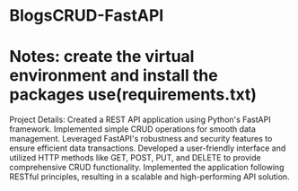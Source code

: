 # BlogsCRUD-FastAPI
# Notes: create the virtual environment and install the packages use(requirements.txt)
Project Details: Created a REST API application using Python's FastAPI framework. Implemented simple CRUD operations for smooth data management. Leveraged FastAPI's robustness and security features to ensure efficient data transactions. Developed a user-friendly interface and utilized HTTP methods like GET, POST, PUT, and DELETE to provide comprehensive CRUD functionality. Implemented the application following RESTful principles, resulting in a scalable and high-performing API solution.
